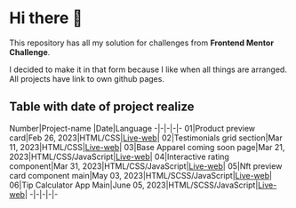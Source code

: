 # Hi there 👋

This repository has all my solution for challenges from **Frontend Mentor Challenge**.

I decided to make it in that form because I like when all things are arranged. All projects have link to own github pages.

## Table with date of project realize

Number|Project-name |Date|Language
-|-|-|-|-
01|Product preview card|Feb 26, 2023|HTML/CSS|[Live-web](https://klaudiapalubska.github.io/product-preview-card-component.github.io/)|
02|Testimonials grid section|Mar 11, 2023|HTML/CSS|[Live-web](https://klaudiapalubska.github.io/testimonials-grid-section.github.io/)|
03|Base Apparel coming soon page|Mar 21, 2023|HTML/CSS/JavaScript|[Live-web](https://klaudiapalubska.github.io/base-apparel-coming-soon-page.github.io/)|
04|Interactive rating component|Mar 31, 2023|HTML/CSS/JavaScript|[Live-web](https://klaudiapalubska.github.io/interactive-rating-component.github.io/)|
05|Nft preview card component main|May 03, 2023|HTML/SCSS/JavaScript|[Live-web](https://main--amazing-souffle-dec1a0.netlify.app)|
06|Tip Calculator App Main|June 05, 2023|HTML/SCSS/JavaScript|[Live-web](https://647e3ffeeb86c8174536064d--earnest-speculoos-f37771.netlify.app)|
-|-|-|-|-


